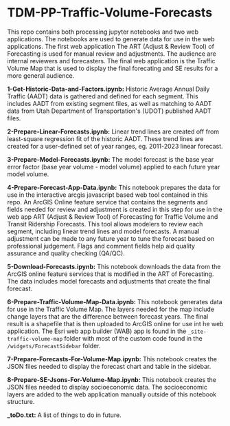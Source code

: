# TDM-PP-Traffic-Volume-Forecasts

This repo contains both processing jupyter notebooks and two web applications. The notebooks are used to generate data for use in the web applications. The first web application The ART (Adjust & Review Tool) of Forecasting is used for manual review and adjustments. The audience are internal reviewers and forecasters. The final web application is the Traffic Volume Map that is used to display the final forecating and SE results for a more general audience.

**1-Get-Historic-Data-and-Factors.ipynb:** Historic Average Annual Daily Traffic (AADT) data is gathered and defined for each segment. This includes AADT from existing segment files, as well as matching to AADT data from Utah Department of Transportation's (UDOT) published AADT files.

**2-Prepare-Linear-Forecasts.ipynb:** Linear trend lines are created off from least-square regression fit of the historic AADT. These trend lines are created for a user-defined set of year ranges, eg. 2011-2023 linear forecast.

**3-Prepare-Model-Forecasts.ipynb:** The model forecast is the base year error factor (base year volume - model volume) applied to each future year model volume.

**4-Prepare-Forecast-App-Data.ipynb:** This notebook prepares the data for use in the interactive arcgis javascript based web tool contained in this repo. An ArcGIS Online feature service that contains the segments and fields needed for review and adjustment is created in this step for use in the web app ART (Adjust & Review Tool) of Forecasting for Traffic Volume and Transit Ridership Forecasts. This tool allows modelers to review each segment, including linear trend lines and model forecasts. A manual adjustment can be made to any future year to tune the forecast based on professional judgement. Flags and comment fields help aid quality assurance and quality checking (QA/QC).

**5-Download-Forecasts.ipynb:** This notebook downloads the data from the ArcGIS online feature services that is modified in the ART of Forecasting. The data includes model forecasts and adjustments that create the final forecast.

**6-Prepare-Traffic-Volume-Map-Data.ipynb:** This notebook generates data for use in the Traffic Volume Map. The layers needed for the map include change layers that are the difference between forecast years. The final result is a shapefile that is then uploaded to ArcGIS online for use int he web application. The Esri web app builder (WAB) app is found in the `_site-traffic-volume-map` folder with most of the custom code found in the `/widgets/ForecastSidebar` folder.

**7-Prepare-Forecasts-For-Volume-Map.ipynb:** This notebook creates the JSON files needed to display the forecast chart and table in the sidebar. 

**8-Prepare-SE-Jsons-For-Volume-Map.ipynb:** This notebook creates the JSON files needed to display socioeconomic data. The socioeconomic layers are added to the web application manually outside of this notebook structure.

**_toDo.txt:** A list of things to do in future.
